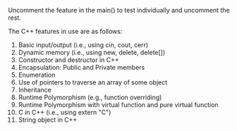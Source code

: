 Uncomment the feature in the main() to test individually and uncomment the rest.

The C++ features in use are as follows:
1. Basic input/output (i.e., using cin, cout, cerr)
2. Dynamic memory (i.e., using new, delete, delete[])
3. Constructor and destructor in C++
4. Encapsulation: Public and Private members
5. Enumeration 
6. Use of pointers to traverse an array of some object
7. Inheritance
8. Runtime Polymorphism (e.g., function overriding)
9. Runtime Polymorphism with virtual function and pure virtual function
10. C in C++ (i.e., using extern "C")
11. String object in C++ 
